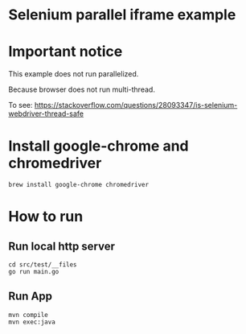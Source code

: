 Selenium parallel iframe example
====

# Important notice

This example does not run parallelized.

Because browser does not run multi-thread.

To see: https://stackoverflow.com/questions/28093347/is-selenium-webdriver-thread-safe

# Install google-chrome and chromedriver

```shell
brew install google-chrome chromedriver
```

# How to run

## Run local http server

```shell
cd src/test/__files
go run main.go
```

## Run App

```shell
mvn compile
mvn exec:java
```


